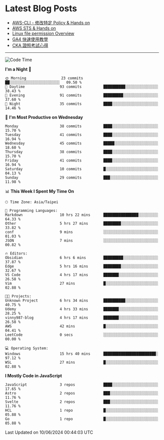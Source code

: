 # Latest Blog Posts
<!-- BLOG-POST-LIST:START -->
- [AWS-CLI - 修改特定 Policy &amp; Hands on](https://blog.vinny987.xyz/blog/2024/aws-cli-modify-a-specific-policy-hands-on/)
- [AWS STS &amp; Hands on](https://blog.vinny987.xyz/blog/2024/aws-sts-hands-on/)
- [Linux file permission Overview](https://blog.vinny987.xyz/blog/2024/linux-file-permission-overview/)
- [GA4 快速使用教學](https://blog.vinny987.xyz/blog/2024/quick-guide-to-using-ga4/)
- [CKA 證照考試心得](https://blog.vinny987.xyz/blog/2024/my-experience-taking-the-cka-certification-exam/)
<!-- BLOG-POST-LIST:END -->

---

<!--START_SECTION:waka-->
![Code Time](http://img.shields.io/badge/Code%20Time-210%20hrs%2010%20mins-blue)

**I'm a Night 🦉** 

```text
🌞 Morning                23 commits          ██░░░░░░░░░░░░░░░░░░░░░░░   09.50 % 
🌆 Daytime                93 commits          ██████████░░░░░░░░░░░░░░░   38.43 % 
🌃 Evening                91 commits          █████████░░░░░░░░░░░░░░░░   37.60 % 
🌙 Night                  35 commits          ████░░░░░░░░░░░░░░░░░░░░░   14.46 % 
```
📅 **I'm Most Productive on Wednesday** 

```text
Monday                   38 commits          ████░░░░░░░░░░░░░░░░░░░░░   15.70 % 
Tuesday                  41 commits          ████░░░░░░░░░░░░░░░░░░░░░   16.94 % 
Wednesday                45 commits          █████░░░░░░░░░░░░░░░░░░░░   18.60 % 
Thursday                 38 commits          ████░░░░░░░░░░░░░░░░░░░░░   15.70 % 
Friday                   41 commits          ████░░░░░░░░░░░░░░░░░░░░░   16.94 % 
Saturday                 10 commits          █░░░░░░░░░░░░░░░░░░░░░░░░   04.13 % 
Sunday                   29 commits          ███░░░░░░░░░░░░░░░░░░░░░░   11.98 % 
```


📊 **This Week I Spent My Time On** 

```text
🕑︎ Time Zone: Asia/Taipei

💬 Programming Languages: 
Markdown                 10 hrs 22 mins      ████████████████░░░░░░░░░   64.33 % 
Other                    5 hrs 27 mins       ████████░░░░░░░░░░░░░░░░░   33.82 % 
conf                     9 mins              ░░░░░░░░░░░░░░░░░░░░░░░░░   01.03 % 
JSON                     7 mins              ░░░░░░░░░░░░░░░░░░░░░░░░░   00.82 % 

🔥 Editors: 
Obsidian                 6 hrs 6 mins        █████████░░░░░░░░░░░░░░░░   37.87 % 
Edge                     5 hrs 16 mins       ████████░░░░░░░░░░░░░░░░░   32.67 % 
VS Code                  4 hrs 17 mins       ███████░░░░░░░░░░░░░░░░░░   26.58 % 
Vim                      27 mins             █░░░░░░░░░░░░░░░░░░░░░░░░   02.88 % 

🐱‍💻 Projects: 
Unknown Project          6 hrs 34 mins       ██████████░░░░░░░░░░░░░░░   40.75 % 
Udemy                    4 hrs 33 mins       ███████░░░░░░░░░░░░░░░░░░   28.25 % 
vinny987-blog            4 hrs 17 mins       ███████░░░░░░░░░░░░░░░░░░   26.58 % 
AWS                      42 mins             █░░░░░░░░░░░░░░░░░░░░░░░░   04.41 % 
LeetCode                 0 secs              ░░░░░░░░░░░░░░░░░░░░░░░░░   00.00 % 

💻 Operating System: 
Windows                  15 hrs 40 mins      ████████████████████████░   97.12 % 
WSL                      27 mins             █░░░░░░░░░░░░░░░░░░░░░░░░   02.88 % 
```

**I Mostly Code in JavaScript** 

```text
JavaScript               3 repos             ████░░░░░░░░░░░░░░░░░░░░░   17.65 % 
Astro                    2 repos             ███░░░░░░░░░░░░░░░░░░░░░░   11.76 % 
Svelte                   2 repos             ███░░░░░░░░░░░░░░░░░░░░░░   11.76 % 
HCL                      1 repo              █░░░░░░░░░░░░░░░░░░░░░░░░   05.88 % 
Go                       1 repo              █░░░░░░░░░░░░░░░░░░░░░░░░   05.88 % 
```




 Last Updated on 10/06/2024 00:44:03 UTC
<!--END_SECTION:waka-->

<!--
**vincent97277/vincent97277** is a ✨ _special_ ✨ repository because its `README.md` (this file) appears on your GitHub profile.

Here are some ideas to get you started:

- 🔭 I’m currently working on ...
- 🌱 I’m currently learning ...
- 👯 I’m looking to collaborate on ...
- 🤔 I’m looking for help with ...
- 💬 Ask me about ...
- 📫 How to reach me: ...
- 😄 Pronouns: ...
- ⚡ Fun fact: ...
-->
